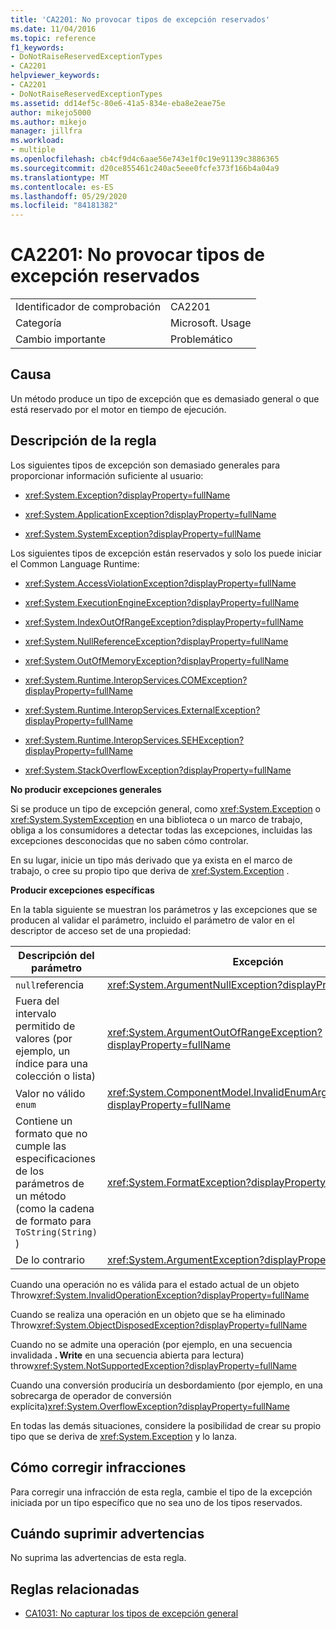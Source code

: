 ```yaml
---
title: 'CA2201: No provocar tipos de excepción reservados'
ms.date: 11/04/2016
ms.topic: reference
f1_keywords:
- DoNotRaiseReservedExceptionTypes
- CA2201
helpviewer_keywords:
- CA2201
- DoNotRaiseReservedExceptionTypes
ms.assetid: dd14ef5c-80e6-41a5-834e-eba8e2eae75e
author: mikejo5000
ms.author: mikejo
manager: jillfra
ms.workload:
- multiple
ms.openlocfilehash: cb4cf9d4c6aae56e743e1f0c19e91139c3886365
ms.sourcegitcommit: d20ce855461c240ac5eee0fcfe373f166b4a04a9
ms.translationtype: MT
ms.contentlocale: es-ES
ms.lasthandoff: 05/29/2020
ms.locfileid: "84181382"
---
```

# <a name="ca2201-do-not-raise-reserved-exception-types"></a>CA2201: No provocar tipos de excepción reservados

|||
|-|-|
|Identificador de comprobación|CA2201|
|Categoría|Microsoft. Usage|
|Cambio importante|Problemático|

## <a name="cause"></a>Causa

Un método produce un tipo de excepción que es demasiado general o que está reservado por el motor en tiempo de ejecución.

## <a name="rule-description"></a>Descripción de la regla

Los siguientes tipos de excepción son demasiado generales para proporcionar información suficiente al usuario:

- <xref:System.Exception?displayProperty=fullName>

- <xref:System.ApplicationException?displayProperty=fullName>

- <xref:System.SystemException?displayProperty=fullName>

Los siguientes tipos de excepción están reservados y solo los puede iniciar el Common Language Runtime:

- <xref:System.AccessViolationException?displayProperty=fullName>

- <xref:System.ExecutionEngineException?displayProperty=fullName>

- <xref:System.IndexOutOfRangeException?displayProperty=fullName>

- <xref:System.NullReferenceException?displayProperty=fullName>

- <xref:System.OutOfMemoryException?displayProperty=fullName>

- <xref:System.Runtime.InteropServices.COMException?displayProperty=fullName>

- <xref:System.Runtime.InteropServices.ExternalException?displayProperty=fullName>

- <xref:System.Runtime.InteropServices.SEHException?displayProperty=fullName>

- <xref:System.StackOverflowException?displayProperty=fullName>

**No producir excepciones generales**

Si se produce un tipo de excepción general, como <xref:System.Exception> o <xref:System.SystemException> en una biblioteca o un marco de trabajo, obliga a los consumidores a detectar todas las excepciones, incluidas las excepciones desconocidas que no saben cómo controlar.

En su lugar, inicie un tipo más derivado que ya exista en el marco de trabajo, o cree su propio tipo que deriva de <xref:System.Exception> .

**Producir excepciones específicas**

En la tabla siguiente se muestran los parámetros y las excepciones que se producen al validar el parámetro, incluido el parámetro de valor en el descriptor de acceso set de una propiedad:

|Descripción del parámetro|Excepción|
|---------------------------|---------------|
|`null`referencia|<xref:System.ArgumentNullException?displayProperty=fullName>|
|Fuera del intervalo permitido de valores (por ejemplo, un índice para una colección o lista)|<xref:System.ArgumentOutOfRangeException?displayProperty=fullName>|
|Valor no válido `enum`|<xref:System.ComponentModel.InvalidEnumArgumentException?displayProperty=fullName>|
|Contiene un formato que no cumple las especificaciones de los parámetros de un método (como la cadena de formato para `ToString(String)` )|<xref:System.FormatException?displayProperty=fullName>|
|De lo contrario|<xref:System.ArgumentException?displayProperty=fullName>|

Cuando una operación no es válida para el estado actual de un objeto Throw<xref:System.InvalidOperationException?displayProperty=fullName>

Cuando se realiza una operación en un objeto que se ha eliminado Throw<xref:System.ObjectDisposedException?displayProperty=fullName>

Cuando no se admite una operación (por ejemplo, en una secuencia invalidada **. Write** en una secuencia abierta para lectura) throw<xref:System.NotSupportedException?displayProperty=fullName>

Cuando una conversión produciría un desbordamiento (por ejemplo, en una sobrecarga de operador de conversión explícita)<xref:System.OverflowException?displayProperty=fullName>

En todas las demás situaciones, considere la posibilidad de crear su propio tipo que se deriva de <xref:System.Exception> y lo lanza.

## <a name="how-to-fix-violations"></a>Cómo corregir infracciones

Para corregir una infracción de esta regla, cambie el tipo de la excepción iniciada por un tipo específico que no sea uno de los tipos reservados.

## <a name="when-to-suppress-warnings"></a>Cuándo suprimir advertencias

No suprima las advertencias de esta regla.

## <a name="related-rules"></a>Reglas relacionadas

- [CA1031: No capturar los tipos de excepción general](../code-quality/ca1031.md)
